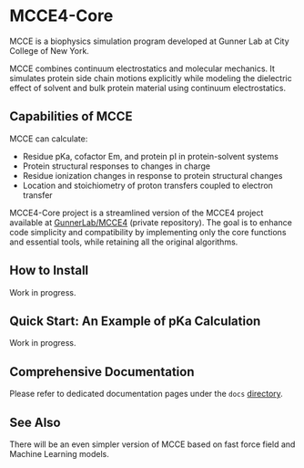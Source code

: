 # MCCE4-Core
MCCE is a biophysics simulation program developed at Gunner Lab at City College of New York.

MCCE combines continuum electrostatics and molecular mechanics. It simulates protein side chain motions explicitly while modeling the dielectric effect of solvent and bulk protein material using continuum electrostatics.

## Capabilities of MCCE
MCCE can calculate:
- Residue pKa, cofactor Em, and protein pI in protein-solvent systems
- Protein structural responses to changes in charge
- Residue ionization changes in response to protein structural changes
- Location and stoichiometry of proton transfers coupled to electron transfer

MCCE4-Core project is a streamlined version of the MCCE4 project available at [GunnerLab/MCCE4](https://github.com/GunnerLab/MCCE4) (private repository). The goal is to enhance code simplicity and compatibility by implementing only the core functions and essential tools, while retaining all the original algorithms.

## How to Install
Work in progress.

## Quick Start: An Example of pKa Calculation
Work in progress.

## Comprehensive Documentation
Please refer to dedicated documentation pages under the `docs` [directory](docs/).

## See Also
There will be an even simpler version of MCCE based on fast force field and Machine Learning models.  

